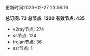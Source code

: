 更新时间2023-02-27 23:56:16

**总订阅: 73**
**总节点: 1200**
**有效节点: 435**
- v2ray节点: 274
- ss节点: 124
- trojan节点: 36
- ssr节点: 1
